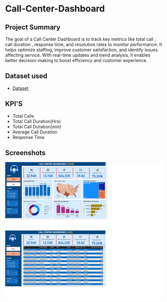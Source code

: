 # Call-Center-Dashboard

## Project Summary 
The goal of a Call Center Dashboard is to track key metrics like total call , call duration , response time, and resolution rates to monitor performance. It helps optimize staffing, improve customer satisfaction, and identify issues affecting service. With real-time updates and trend analysis, it enables better decision-making to boost efficiency and customer experience.

## Dataset used
- <a href=https://github.com/ankita12Shinde/Call-Center-Dashboard/blob/93e11f89d89ccba5c1bd8ce816e9092e623537a9/Call%20Center_Call%20Center.csv>Dataset</a>

## KPI'S
- Total Calls
- Total Call Duration(Hrs)
- Total Call Duration(min)
- Average Call Duration
- Response Time

## Screenshots
![image alt](https://github.com/ankita12Shinde/Call-Center-Dashboard/blob/340b6638106865bc29145b936b904b00969fac76/screenshot1.png)
![image alt](https://github.com/ankita12Shinde/Call-Center-Dashboard/blob/51b622cb5622e6bad54ae96fce0a3bb7fc53452f/screenshot2.png)
